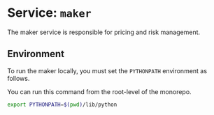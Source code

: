 # Service: `maker`

The maker service is responsible for pricing and risk management.

## Environment

To run the maker locally, you must set the `PYTHONPATH` environment as follows.

You can run this command from the root-level of the monorepo.

```sh
export PYTHONPATH=$(pwd)/lib/python
```
